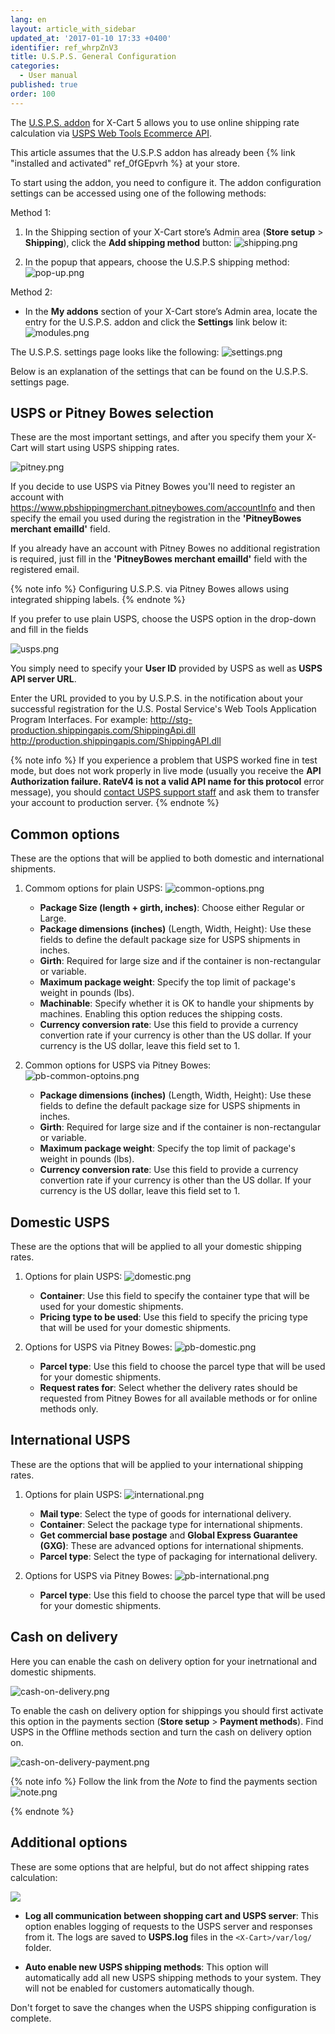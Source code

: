 ```yaml
---
lang: en
layout: article_with_sidebar
updated_at: '2017-01-10 17:33 +0400'
identifier: ref_whrpZnV3
title: U.S.P.S. General Configuration
categories:
  - User manual
published: true
order: 100
---
```

The [U.S.P.S. addon](http://www.x-cart.com/extensions/addons/usps.html) for X-Cart 5 allows you to use online shipping rate calculation via [USPS Web Tools Ecommerce API](http://www.usps.com/webtools).

This article assumes that the U.S.P.S addon has already been {% link "installed and activated" ref_0fGEpvrh %} at your store.

To start using the addon, you need to configure it. The addon configuration settings can be accessed using one of the following methods:

Method 1:

   1. In the Shipping section of your X-Cart store’s Admin area (**Store setup** > **Shipping**), click the **Add shipping method** button:
      ![shipping.png]({{site.baseurl}}/attachments/ref_whrpZnV3/shipping.png)

   2. In the popup that appears, choose the U.S.P.S shipping method:
      ![pop-up.png]({{site.baseurl}}/attachments/ref_whrpZnV3/pop-up.png)

Method 2:

   * In the **My addons** section of your X-Cart store’s Admin area, locate the entry for the U.S.P.S. addon and click the **Settings** link below it:
     ![modules.png]({{site.baseurl}}/attachments/ref_whrpZnV3/modules.png)


The U.S.P.S. settings page looks like the following:
![settings.png]({{site.baseurl}}/attachments/ref_whrpZnV3/settings.png)

Below is an explanation of the settings that can be found on the U.S.P.S. settings page.

## USPS or Pitney Bowes selection

These are the most important settings, and after you specify them your X-Cart will start using USPS shipping rates.

![pitney.png]({{site.baseurl}}/attachments/ref_whrpZnV3/pitney.png)

If you decide to use USPS via Pitney Bowes you'll need to register an account with https://www.pbshippingmerchant.pitneybowes.com/accountInfo and then specify the email you used during the registration in the **'PitneyBowes merchant emailId'** field. 

If you already have an account with Pitney Bowes no additional registration is required, just fill in the **'PitneyBowes merchant emailId'** field with the registered email.

{% note info %}
Configuring U.S.P.S. via Pitney Bowes allows using integrated shipping labels.
{% endnote %}

If you prefer to use plain USPS, choose the USPS option in the drop-down and fill in the fields

![usps.png]({{site.baseurl}}/attachments/ref_whrpZnV3/usps.png)

You simply need to specify your **User ID** provided by USPS as well as **USPS API server URL**. 

Enter the URL provided to you by U.S.P.S. in the notification about your successful registration for the U.S. Postal Service's Web Tools Application Program Interfaces. For example:
http://stg-production.shippingapis.com/ShippingApi.dll
http://production.shippingapis.com/ShippingAPI.dll

{% note info %}
If you experience a problem that USPS worked fine in test mode, but does not work properly in live mode (usually you receive the **API Authorization failure. RateV4 is not a valid API name for this protocol** error message), you should [contact USPS support staff](https://www.usps.com/help/contact-us.htm) and ask them to transfer your account to production server.
{% endnote %}

## Common options

These are the options that will be applied to both domestic and international shipments.

1. Commom options for plain USPS:
   ![common-options.png]({{site.baseurl}}/attachments/ref_whrpZnV3/common-options.png)
   
   *   **Package Size (length + girth, inches)**: Choose either Regular or Large.
   *   **Package dimensions (inches)** (Length, Width, Height): Use these fields to define the default package size for USPS shipments in inches.
   *   **Girth**: Required for large size and if the container is non-rectangular or variable.
   *   **Maximum package weight**: Specify the top limit of package's weight in pounds (lbs).
   *   **Machinable**: Specify whether it is OK to handle your shipments by machines. Enabling this option reduces the shipping costs.
   *   **Currency conversion rate**: Use this field to provide a currency convertion rate if your currency is other than the US dollar. If your currency is the US dollar, leave this field set to 1.

2. Common options for USPS via Pitney Bowes:
   ![pb-common-optoins.png]({{site.baseurl}}/attachments/ref_whrpZnV3/pb-common-optoins.png)
   
   *   **Package dimensions (inches)** (Length, Width, Height): Use these fields to define the default package size for USPS shipments in inches.
   *   **Girth**: Required for large size and if the container is non-rectangular or variable.
   *   **Maximum package weight**: Specify the top limit of package's weight in pounds (lbs).
   *   **Currency conversion rate**: Use this field to provide a currency convertion rate if your currency is other than the US dollar. If your currency is the US dollar, leave this field set to 1.

## Domestic USPS

These are the options that will be applied to all your domestic shipping rates.

1. Options for plain USPS:
   ![domestic.png]({{site.baseurl}}/attachments/ref_whrpZnV3/domestic.png)

   *   **Container**: Use this field to specify the container type that will be used for your domestic shipments.
   *   **Pricing type to be used**: Use this field to specify the pricing type that will be used for your domestic shipments.

2. Options for USPS via Pitney Bowes: 
   ![pb-domestic.png]({{site.baseurl}}/attachments/ref_whrpZnV3/pb-domestic.png)
   
   * **Parcel type**: Use this field to choose the parcel type that will be used for your domestic shipments.
   * **Request rates for**: Select whether the delivery rates should be requested from Pitney Bowes for all available methods or for online methods only.

## International USPS

These are the options that will be applied to your international shipping rates.

1. Options for plain USPS:
   ![international.png]({{site.baseurl}}/attachments/ref_whrpZnV3/international.png)
   
   *   **Mail type**: Select the type of goods for international delivery.
   *   **Container**: Select the package type for international shipments.
   *   **Get commercial base postage** and **Global Express Guarantee (GXG)**: These are advanced options for international shipments.
   *   **Parcel type**: Select the type of packaging for international delivery.

2. Options for USPS via Pitney Bowes:
   ![pb-international.png]({{site.baseurl}}/attachments/ref_whrpZnV3/pb-international.png)
   
   * **Parcel type**: Use this field to choose the parcel type that will be used for your domestic shipments.

## Cash on delivery

Here you can enable the cash on delivery option for your inetrnational and domestic shipments.

![cash-on-delivery.png]({{site.baseurl}}/attachments/ref_whrpZnV3/cash-on-delivery.png)

To enable the cash on delivery option for shippings you should first activate this option in the payments section (**Store setup** > **Payment methods**). Find USPS in the Offline methods section and turn the cash on delivery option on.

![cash-on-delivery-payment.png]({{site.baseurl}}/attachments/ref_whrpZnV3/cash-on-delivery-payment.png)

{% note info %}
Follow the link from the _Note_ to find the payments section
![note.png]({{site.baseurl}}/attachments/ref_whrpZnV3/note.png)

{% endnote %}

## Additional options

These are some options that are helpful, but do not affect shipping rates calculation:

![]({{site.baseurl}}/attachments/8225090/8356034.png)

*   **Log all communication between shopping cart and USPS server**: This option enables logging of requests to the USPS server and responses from it. The logs are saved to **USPS.log** files in the `<X-Cart>/var/log/` folder.

*   **Auto enable new USPS shipping methods**: This option will automatically add all new USPS shipping methods to your system. They will not be enabled for customers automatically though.

Don't forget to save the changes when the USPS shipping configuration is complete.
